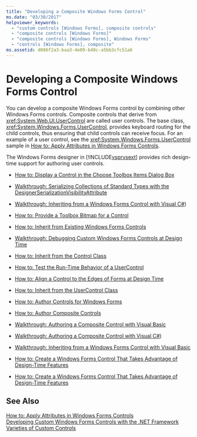 ```yaml
---
title: "Developing a Composite Windows Forms Control"
ms.date: "03/30/2017"
helpviewer_keywords: 
  - "custom controls [Windows Forms], composite controls"
  - "composite controls [Windows Forms]"
  - "composite controls [Windows Forms], Windows Forms"
  - "controls [Windows Forms], composite"
ms.assetid: d086f2a3-baa3-4e09-b40c-a5bb3cfc51a6
---
```

# Developing a Composite Windows Forms Control
You can develop a composite Windows Forms control by combining other Windows Forms controls. Composite controls that derive from <xref:System.Web.UI.UserControl> are called user controls. The base class, <xref:System.Windows.Forms.UserControl>, provides keyboard routing for the child controls, thus ensuring that child controls can receive focus. For an example of a user control, see the <xref:System.Windows.Forms.UserControl> sample in [How to: Apply Attributes in Windows Forms Controls](../../../../docs/framework/winforms/controls/how-to-apply-attributes-in-windows-forms-controls.md).  
  
 The Windows Forms designer in [!INCLUDE[vsprvsext](../../../../includes/vsprvsext-md.md)] provides rich design-time support for authoring user controls.  
  
-   [How to: Display a Control in the Choose Toolbox Items Dialog Box](http://msdn.microsoft.com/library/9yxtkx75\(v=vs.110\))  
  
-   [Walkthrough: Serializing Collections of Standard Types with the DesignerSerializationVisibilityAttribute](http://msdn.microsoft.com/library/ms171731\(v=vs.110\))  
  
-   [Walkthrough: Inheriting from a Windows Forms Control with Visual C#](http://msdn.microsoft.com/library/09476da0-8d4c-4a4c-b969-649519dfb438))  
  
-   [How to: Provide a Toolbox Bitmap for a Control](http://msdn.microsoft.com/library/4wk1wc0a\(v=vs.110\))  
  
-   [How to: Inherit from Existing Windows Forms Controls](http://msdn.microsoft.com/library/7h62478z\(v=vs.110\))  
  
-   [Walkthrough: Debugging Custom Windows Forms Controls at Design Time](http://msdn.microsoft.com/library/5ytx0z24\(v=vs.110\))  
  
-   [How to: Inherit from the Control Class](http://msdn.microsoft.com/library/skcysbt2\(v=vs.110\))  
  
-   [How to: Test the Run-Time Behavior of a UserControl](http://msdn.microsoft.com/library/ms171738\(v=vs.110\))  
  
-   [How to: Align a Control to the Edges of Forms at Design Time](http://msdn.microsoft.com/library/1fxyb15b\(v=vs.110\))  
  
-   [How to: Inherit from the UserControl Class](http://msdn.microsoft.com/library/00ctb4z0\(v=vs.110\))  
  
-   [How to: Author Controls for Windows Forms](http://msdn.microsoft.com/library/bs3yhkh7\(v=vs.110\))  
  
-   [How to: Author Composite Controls](http://msdn.microsoft.com/library/3sf86w5h\(v=vs.110\))  
  
-   [Walkthrough: Authoring a Composite Control with Visual Basic](http://msdn.microsoft.com/library/c316f119\(v=vs.110\))  
  
-   [Walkthrough: Authoring a Composite Control with Visual C#](http://msdn.microsoft.com/library/f88481a8-c746-4a36-9479-374ce5f2e91f))  
  
-   [Walkthrough: Inheriting from a Windows Forms Control with Visual Basic](http://msdn.microsoft.com/library/w2a8y03d\(v=vs.110\))  
  
-   [How to: Create a Windows Forms Control That Takes Advantage of Design-Time Features](http://msdn.microsoft.com/library/307hck25\(v=vs.110\))  
  
-   [How to: Create a Windows Forms Control That Takes Advantage of Design-Time Features](http://msdn.microsoft.com/library/307hck25\(v=vs.120\))  
  
## See Also  
 [How to: Apply Attributes in Windows Forms Controls](../../../../docs/framework/winforms/controls/how-to-apply-attributes-in-windows-forms-controls.md)  
 [Developing Custom Windows Forms Controls with the .NET Framework](../../../../docs/framework/winforms/controls/developing-custom-windows-forms-controls.md)  
 [Varieties of Custom Controls](../../../../docs/framework/winforms/controls/varieties-of-custom-controls.md)
